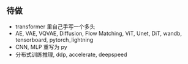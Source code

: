 ## 待做
- transformer 里自己手写一个多头
- AE, VAE, VQVAE, Diffusion, Flow Matching, ViT, Unet, DiT, wandb, tensorboard, pytorch_lightning
- CNN, MLP 重写为 py
- 分布式训练推理, ddp, accelerate, deepspeed